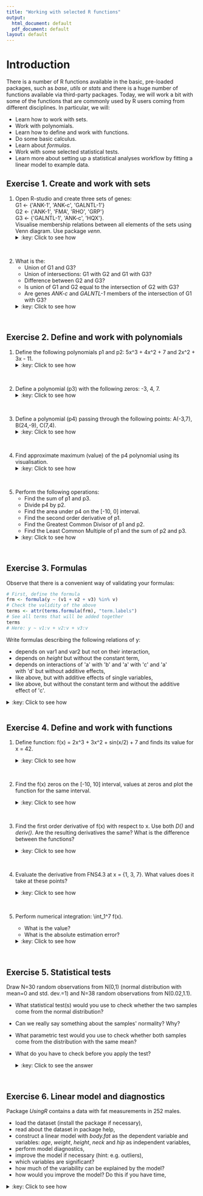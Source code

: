 ```yaml
---
title: "Working with selected R functions"
output:
  html_document: default
  pdf_document: default
layout: default
---
```


# Introduction<a id="orgheadline1"></a>

There is a number of R functions available in the basic, pre-loaded
packages, such as *base*, *utils* or *stats* and there is a huge
number of functions available via third-party packages. Today, we will
work a bit with some of the functions that are commonly used by R
users coming from different disciplines. In particular, we will:

-   Learn how to work with sets.
-   Work with polynomials.
-   Learn how to define and work with functions.
-   Do some basic calculus.
-   Learn about *formulas*.
-   Work with some selected statistical tests.
-   Learn more about setting up a statistical analyses workflow by
    fitting a linear model to example data.

## Exercise 1. Create and work with sets<a id="orgheadline4"></a>
1. Open R-studio and create three sets of genes:  
   G1 <- {'ANK-1', 'ANK-c', 'GALNTL-1'}   
   G2 <- {'ANK-1', 'FMA', 'RHO', 'GRP'}   
   G3 <- {'GALNTL-1', 'ANK-c', 'HQX'}.   
   Visualise membership relations between all elements of the sets
   using Venn diagram. Use package *venn*.
   <details>
   <summary>:key: Click to see how</summary>
   <pre>
	library('venn')
	G1 <- c('ANK-1', 'ANK-c', 'GALNTL-1')
	G2 <- c('ANK-1', 'FMA', 'RHO', 'GRP')
	G3 <- c('GALNTL-1', 'ANK-c', 'HQX')
	venn(list(G1 = G1, G2 = G2, G3 = G3))
   </pre>
   </details>
<br>

2. What is the:
   - Union of G1 and G3?
   - Union of intersections: G1 with G2 and G1 with G3?
   - Difference between G2 and G3?
   - Is union of G1 and G2 equal to the intersection of G2 with G3?
   - Are genes *ANK-c* and *GALNTL-1* members of the intersection of
     G1 with G3?   
   <details>
   <summary>:key: Click to see how</summary>
   <pre>
    union(G1, G3)
    union(intersect(G1, G2), intersect(G2, G3))
    setdiff(G2, G3)
    setequal(union(G1, G2), intersect(G2, G3))
    is.element(c('ANK-c', 'GALNTL-1'), intersect(G1, G3))
   </pre>
   </details>
<br>

## Exercise 2. Define and work with polynomials<a id="orgheadline5"></a>
1. Define the following polynomials p1 and p2: 5x^3 + 4x^2 + 7 and
   2x^2 + 3x - 11.
   <details>
   <summary>:key: Click to see how</summary>
   <pre>
	library(polynom)
	p1 <- polynomial(c(7, 0, 4, 5))
	p2 <- polynomial(c(-11, 3, 2)) 
   </pre>
   </details>
<br>
  
2. Define a polynomial (p3) with the following zeros: -3, 4, 7.
   <details>
   <summary>:key: Click to see how</summary>
   <pre>
	library(polynom)
	p3 <- poly.calc(c(-3, 4, 7))
   </pre>
   </details>
<br>

3. Define a polynomial (p4) passing through the following points:
   A(-3,7), B(24,-9), C(7,4).
   <details>
   <summary>:key: Click to see how</summary>
   <pre>
	p4 <- poly.calc(c(-3, 24, 7), c(7, -9, 4))
   </pre>
   </details>
<br>

4. Find approximate maximum (value) of the p4 polynomial using its
   visualisation. 
   <details>
   <summary>:key: Click to see how</summary>
   <pre>
    plot(p4, ylim=c(-1, 8))
    #The maximum is between 6 and 8.
   </pre>
   </details>
<br>

5. Perform the following operations:
   - Find the sum of p1 and p3.
   - Divide p4 by p2.
   - Find the area under p4 on the [-10, 0] interval.
   - Find the second order derivative of p1.
   - Find the Greatest Common Divisor of p1 and p2.
   - Find the Least Common Multiple of p1 and the sum of p2 and
     p3. 
   <details>
   <summary>:key: Click to see how</summary>
   <pre>
	p1 + p3
	p4 / p2
	integral(p4, c(-10, 0))
	deriv(deriv(p1))
	GCD(p1, p2)
	LCM(p1, p2 + p3)
   </pre>
   </details>
<br>

## Exercise 3. Formulas<a id="orgheadline7"></a>
Observe that there is a convenient way of validating your formulas:

```r  
# First, define the formula  
frm <- formula(y ~ (v1 + v2 + v3) %in% v)  
# Check the validity of the above  
terms <- attr(terms.formula(frm), "term.labels")  
# See all terms that will be added together  
terms  
# Here: y ~ v1:v + v2:v + v3:v  
```
Write formulas describing the following relations of y:  

- depends on var1 and var2 but not on their interaction,  
- depends on *height* but without the constant term,  
- depends on interactions of 'a' with 'b' and 'a' with 'c' and 'a'  
  with 'd' but without additive effects,  
- like above, but with additive effects of single variables,  
- like above, but without the constant term and without the additive  
  effect of 'c'.  
  
<details>
<summary>:key: Click to see how</summary>
<pre>
	y ~ var1 + var2
	y ~ +0 + height
	frm <- formula(y ~ (b + c + d) %in% a)
	#Check the validity of the above
	terms <- attr(terms.formula(frm), "term.labels")
	y ~ a * (b + c + d)
	y ~ a * (b + c + d) - c
</pre>
</details>
<br>

## Exercise 4. Define and work with functions<a id="orgheadline8"></a>
1. Define function: f(x) = 2x^3 + 3x^2 + sin(x/2) + 7 and finds its
   value for x = 42.
   <details>
   <summary>:key: Click to see how</summary>
   <pre>
	f <- function(x) {
		y = 2*x^3 + 3*x^2 + sin(x/2) + 7
		return(y)
	}
	f(42)

	f(42) = 153476
   </pre>
   </details>
<br>

2. Find the f(x) zeros on the [-10, 10] interval, values at zeros
   and plot the function for the same interval. 
   <details>
   <summary>:key: Click to see how</summary>
   <pre>
    uniroot(f, lower=-10, upper=10)
    curve(f, from=-10, to=10)
	
    One zero: $f(-2.16) = 5.24\times10^{-5}$
   </pre>
   </details>
<br> 

3. Find the first order derivative of f(x) with respect to x. Use
   both *D()* and *deriv()*. Are the resulting derivatives the same?
   What is the difference between the functions? 
   <details>
   <summary>:key: Click to see how</summary>
   <pre>
    D(expression(2*x^3 + 3*x^2 + sin(x/2) + 7), name='x')
	deriv(~2*x^3 + 3*x^2 + sin(x/2) + 7, 'x')
 
    The resulting derivatives are the same, just written in different
    ways. *D()* takes an expression as argument and it returns an
    expression while *deriv()* works on formulas.
   </pre>
   </details>
<br>

4. Evaluate the derivative from FNS4.3 at x = {1, 3, 7}. What values
   does it take at these points? 
   <details>
   <summary>:key: Click to see how</summary>
   <pre>
    my.call <- D(expression(2*x^3 + 3*x^2 + sin(x/2) + 7), name='x')
	x <- c(1, 3, 7)
	eval(my.call)
 
    [1]  12.4  72.0 335.5
 
   </pre>
   </details>
<br>

5. Perform numerical integration: \int_1^7 f(x). 
   - What is the value?
   - What is the absolute estimation error?
   <details>
   <summary>:key: Click to see how</summary>
   <pre>
    integrate(f, lower = 1, upper = 7)

    1588 with absolute error < 1.8e-11
   </pre>
   </details>
<br>

## Exercise 5. Statistical tests<a id="orgheadline9"></a>
Draw N=30 random observations from N(0,1) (normal distribution
with mean=0 and std. dev.=1) and N=38 random observations from
N(0.02,1.1).  

- What statistical test(s) would you use to check whether the two
  samples come from the normal distribution?
- Can we really say something about the samples' normality? Why?
- What parametric test would you use to check whether both samples
  come from the distribution with the same mean?
- What do you have to check before you apply the test?

  <details>
  <summary>:key: Click to see the answer</summary>
  
  - For example, one can plot a QQ plot for both samples. One can  
	also use Shapiro-Wilk test for normality. Can you think of any  
	more tests?  
  
  - Well, here sample size is low, we may get false results!  
  
  - For instance the Student's t-test. It is appropriate for sample  
	sizes below N=100. As a rule of thumb, N=30 is about sufficient.  
	
  - Before applying the test, one has to check whether its  
	assumptions are valid. Here, we have to check the normality  
	first.  	
  </details>
<br>

## Exercise 6. Linear model and diagnostics<a id="orgheadline9"></a>
Package *UsingR* contains a data with fat measurements in 252
males.
- load the dataset (install the package if necessary),
- read about the dataset in package help,
- construct a linear model with *body.fat* as the dependent
variable and variables: *age*, *weight*, *height*, *neck* and
*hip* as independent variables,
- perform model diagnostics,
- improve the model if necessary (hint: e.g. outliers),
- which variables are significant?
- how much of the variability can be explained by the model?
- how would you improve the model? Do this if you have time,
<details>
<summary>:key: Click to see how</summary>
<pre>
library('UsingR')
data('fat')
?fat
model <- lm(body.fat ~ age + weight + height + neck + hip,  data=fat)
summary(model)
plot(model)
#Remove outliers
fat2 <- fat[-c(36, 39, 42, 216), ]
model2 <- lm(body.fat ~ age + weight + height + neck + hip,  data=fat2)
summary(model2)
plot(model2)
</pre>
</details>
